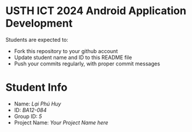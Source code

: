 USTH ICT 2024 Android Application Development
=====================================================

Students are expected to:

* Fork this repository to your github account
* Update student name and ID to this README file
* Push your commits regularly, with proper commit messages

Student Info
=======================

* Name: *Lại Phú Huy*
* ID: *BA12-084*
* Group ID: *5*
* Project Name: *Your Project Name here*
